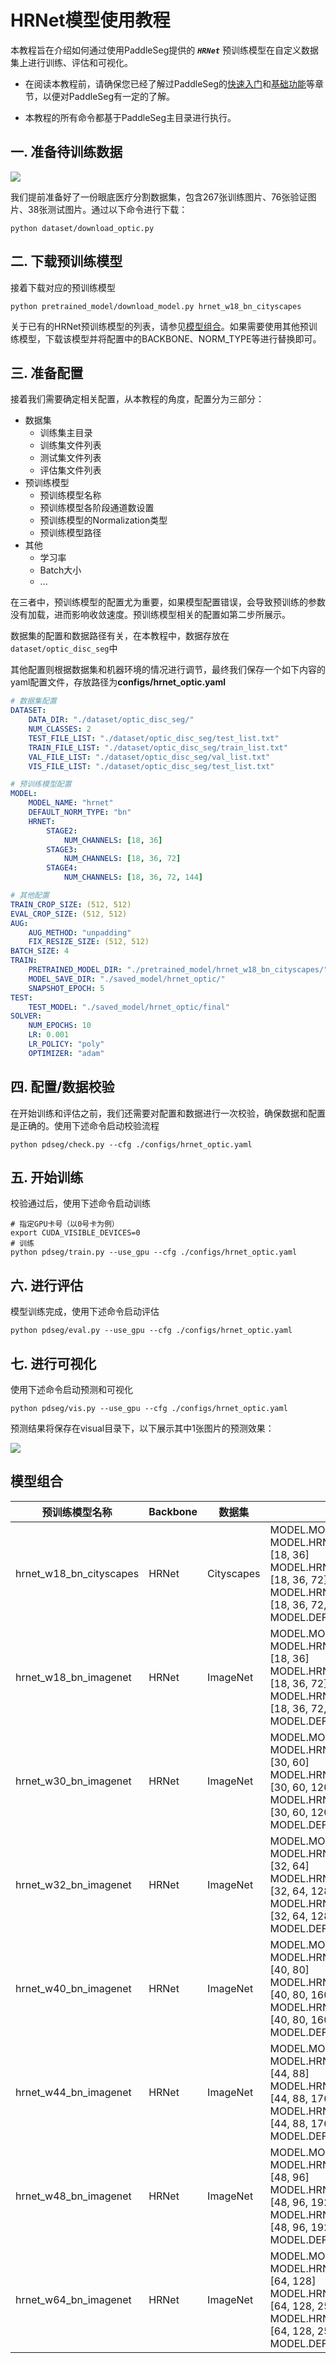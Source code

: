 # HRNet模型使用教程

本教程旨在介绍如何通过使用PaddleSeg提供的 ***`HRNet`*** 预训练模型在自定义数据集上进行训练、评估和可视化。

* 在阅读本教程前，请确保您已经了解过PaddleSeg的[快速入门](../README.md#快速入门)和[基础功能](../README.md#基础功能)等章节，以便对PaddleSeg有一定的了解。

* 本教程的所有命令都基于PaddleSeg主目录进行执行。

## 一. 准备待训练数据

![](./imgs/optic.png)

我们提前准备好了一份眼底医疗分割数据集，包含267张训练图片、76张验证图片、38张测试图片。通过以下命令进行下载：

```shell
python dataset/download_optic.py
```


## 二. 下载预训练模型

接着下载对应的预训练模型

```shell
python pretrained_model/download_model.py hrnet_w18_bn_cityscapes
```

关于已有的HRNet预训练模型的列表，请参见[模型组合](#模型组合)。如果需要使用其他预训练模型，下载该模型并将配置中的BACKBONE、NORM_TYPE等进行替换即可。

## 三. 准备配置

接着我们需要确定相关配置，从本教程的角度，配置分为三部分：

* 数据集
  * 训练集主目录
  * 训练集文件列表
  * 测试集文件列表
  * 评估集文件列表
* 预训练模型
  * 预训练模型名称
  * 预训练模型各阶段通道数设置
  * 预训练模型的Normalization类型
  * 预训练模型路径
* 其他
  * 学习率
  * Batch大小
  * ...

在三者中，预训练模型的配置尤为重要，如果模型配置错误，会导致预训练的参数没有加载，进而影响收敛速度。预训练模型相关的配置如第二步所展示。

数据集的配置和数据路径有关，在本教程中，数据存放在`dataset/optic_disc_seg`中

其他配置则根据数据集和机器环境的情况进行调节，最终我们保存一个如下内容的yaml配置文件，存放路径为**configs/hrnet_optic.yaml**

```yaml
# 数据集配置
DATASET:
    DATA_DIR: "./dataset/optic_disc_seg/"
    NUM_CLASSES: 2
    TEST_FILE_LIST: "./dataset/optic_disc_seg/test_list.txt"
    TRAIN_FILE_LIST: "./dataset/optic_disc_seg/train_list.txt"
    VAL_FILE_LIST: "./dataset/optic_disc_seg/val_list.txt"
    VIS_FILE_LIST: "./dataset/optic_disc_seg/test_list.txt"

# 预训练模型配置
MODEL:
    MODEL_NAME: "hrnet"
    DEFAULT_NORM_TYPE: "bn"
    HRNET:
        STAGE2:
            NUM_CHANNELS: [18, 36]
        STAGE3:
            NUM_CHANNELS: [18, 36, 72]
        STAGE4:
            NUM_CHANNELS: [18, 36, 72, 144]

# 其他配置
TRAIN_CROP_SIZE: (512, 512)
EVAL_CROP_SIZE: (512, 512)
AUG:
    AUG_METHOD: "unpadding"
    FIX_RESIZE_SIZE: (512, 512)
BATCH_SIZE: 4
TRAIN:
    PRETRAINED_MODEL_DIR: "./pretrained_model/hrnet_w18_bn_cityscapes/"
    MODEL_SAVE_DIR: "./saved_model/hrnet_optic/"
    SNAPSHOT_EPOCH: 5
TEST:
    TEST_MODEL: "./saved_model/hrnet_optic/final"
SOLVER:
    NUM_EPOCHS: 10
    LR: 0.001
    LR_POLICY: "poly"
    OPTIMIZER: "adam"
```

## 四. 配置/数据校验

在开始训练和评估之前，我们还需要对配置和数据进行一次校验，确保数据和配置是正确的。使用下述命令启动校验流程

```shell
python pdseg/check.py --cfg ./configs/hrnet_optic.yaml
```


## 五. 开始训练

校验通过后，使用下述命令启动训练

```shell
# 指定GPU卡号（以0号卡为例）
export CUDA_VISIBLE_DEVICES=0
# 训练
python pdseg/train.py --use_gpu --cfg ./configs/hrnet_optic.yaml
```

## 六. 进行评估

模型训练完成，使用下述命令启动评估

```shell
python pdseg/eval.py --use_gpu --cfg ./configs/hrnet_optic.yaml
```

## 七. 进行可视化
使用下述命令启动预测和可视化

```shell
python pdseg/vis.py --use_gpu --cfg ./configs/hrnet_optic.yaml
```

预测结果将保存在visual目录下，以下展示其中1张图片的预测效果：

![](imgs/optic_hrnet.png)

## 模型组合

|预训练模型名称|Backbone|数据集|配置|
|-|-|-|-|
|hrnet_w18_bn_cityscapes|HRNet| Cityscapes | MODEL.MODEL_NAME: hrnet <br> MODEL.HRNET.STAGE2.NUM_CHANNELS: [18, 36] <br> MODEL.HRNET.STAGE3.NUM_CHANNELS: [18, 36, 72] <br> MODEL.HRNET.STAGE4.NUM_CHANNELS: [18, 36, 72, 144] <br> MODEL.DEFAULT_NORM_TYPE: bn|
| hrnet_w18_bn_imagenet |HRNet| ImageNet | MODEL.MODEL_NAME: hrnet <br> MODEL.HRNET.STAGE2.NUM_CHANNELS: [18, 36] <br> MODEL.HRNET.STAGE3.NUM_CHANNELS: [18, 36, 72] <br> MODEL.HRNET.STAGE4.NUM_CHANNELS: [18, 36, 72, 144] <br> MODEL.DEFAULT_NORM_TYPE: bn |
| hrnet_w30_bn_imagenet |HRNet| ImageNet | MODEL.MODEL_NAME: hrnet <br> MODEL.HRNET.STAGE2.NUM_CHANNELS: [30, 60] <br> MODEL.HRNET.STAGE3.NUM_CHANNELS: [30, 60, 120] <br> MODEL.HRNET.STAGE4.NUM_CHANNELS: [30, 60, 120, 240] <br> MODEL.DEFAULT_NORM_TYPE: bn |
| hrnet_w32_bn_imagenet |HRNet|ImageNet | MODEL.MODEL_NAME: hrnet <br> MODEL.HRNET.STAGE2.NUM_CHANNELS: [32, 64] <br> MODEL.HRNET.STAGE3.NUM_CHANNELS: [32, 64, 128] <br> MODEL.HRNET.STAGE4.NUM_CHANNELS: [32, 64, 128, 256] <br> MODEL.DEFAULT_NORM_TYPE: bn |
| hrnet_w40_bn_imagenet |HRNet| ImageNet | MODEL.MODEL_NAME: hrnet <br> MODEL.HRNET.STAGE2.NUM_CHANNELS: [40, 80] <br> MODEL.HRNET.STAGE3.NUM_CHANNELS: [40, 80, 160] <br> MODEL.HRNET.STAGE4.NUM_CHANNELS: [40, 80, 160, 320] <br> MODEL.DEFAULT_NORM_TYPE: bn |
| hrnet_w44_bn_imagenet |HRNet| ImageNet | MODEL.MODEL_NAME: hrnet <br> MODEL.HRNET.STAGE2.NUM_CHANNELS: [44, 88] <br> MODEL.HRNET.STAGE3.NUM_CHANNELS: [44, 88, 176] <br> MODEL.HRNET.STAGE4.NUM_CHANNELS: [44, 88, 176, 352] <br> MODEL.DEFAULT_NORM_TYPE: bn |
| hrnet_w48_bn_imagenet |HRNet| ImageNet | MODEL.MODEL_NAME: hrnet <br> MODEL.HRNET.STAGE2.NUM_CHANNELS: [48, 96] <br> MODEL.HRNET.STAGE3.NUM_CHANNELS: [48, 96, 192] <br> MODEL.HRNET.STAGE4.NUM_CHANNELS: [48, 96, 192, 384] <br> MODEL.DEFAULT_NORM_TYPE: bn |
| hrnet_w64_bn_imagenet |HRNet| ImageNet | MODEL.MODEL_NAME: hrnet <br> MODEL.HRNET.STAGE2.NUM_CHANNELS: [64, 128] <br> MODEL.HRNET.STAGE3.NUM_CHANNELS: [64, 128, 256] <br> MODEL.HRNET.STAGE4.NUM_CHANNELS: [64, 128, 256, 512] <br> MODEL.DEFAULT_NORM_TYPE: bn |
